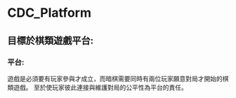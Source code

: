 # CDC_Platform

## 目標於棋類遊戲平台:

### 平台:
遊戲是必須要有玩家參與才成立，而暗棋需要同時有兩位玩家願意對局才開始的棋類遊戲。
至於使玩家彼此連接與維護對局的公平性為平台的責任。


